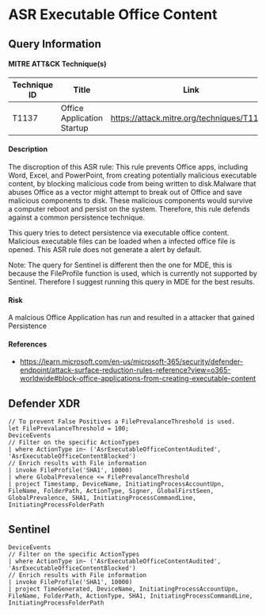 # ASR Executable Office Content 

## Query Information

#### MITRE ATT&CK Technique(s)

| Technique ID | Title    | Link    |
| ---  | --- | --- |
| T1137 | Office Application Startup | https://attack.mitre.org/techniques/T1137/ |

#### Description
The discroption of this ASR rule: This rule prevents Office apps, including Word, Excel, and PowerPoint, from creating potentially malicious executable content, by blocking malicious code from being written to disk.Malware that abuses Office as a vector might attempt to break out of Office and save malicious components to disk. These malicious components would survive a computer reboot and persist on the system. Therefore, this rule defends against a common persistence technique.

This query tries to detect persistence via executable office content. Malicious executable files can be loaded when a infected office file is opened. This ASR rule does not generate a alert by default. 

Note: The query for Sentinel is different then the one for MDE, this is because the FileProfile function is used, which is currently not supported by Sentinel. Therefore I suggest running this query in MDE for the best results. 

#### Risk
A malcious Office Application has run and resulted in a attacker that gained Persistence

#### References
- https://learn.microsoft.com/en-us/microsoft-365/security/defender-endpoint/attack-surface-reduction-rules-reference?view=o365-worldwide#block-office-applications-from-creating-executable-content

## Defender XDR
```
// To prevent False Positives a FilePrevalanceThreshold is used.
let FilePrevalanceThreshold = 100;
DeviceEvents
// Filter on the specific ActionTypes
| where ActionType in~ ('AsrExecutableOfficeContentAudited', 'AsrExecutableOfficeContentBlocked')
// Enrich results with File information
| invoke FileProfile('SHA1', 10000)
| where GlobalPrevalence <= FilePrevalanceThreshold
| project Timestamp, DeviceName, InitiatingProcessAccountUpn, FileName, FolderPath, ActionType, Signer, GlobalFirstSeen, GlobalPrevalence, SHA1, InitiatingProcessCommandLine, InitiatingProcessFolderPath
```
## Sentinel
```
DeviceEvents
// Filter on the specific ActionTypes
| where ActionType in~ ('AsrExecutableOfficeContentAudited', 'AsrExecutableOfficeContentBlocked')
// Enrich results with File information
| invoke FileProfile('SHA1', 10000)
| project TimeGenerated, DeviceName, InitiatingProcessAccountUpn, FileName, FolderPath, ActionType, SHA1, InitiatingProcessCommandLine, InitiatingProcessFolderPath
```
